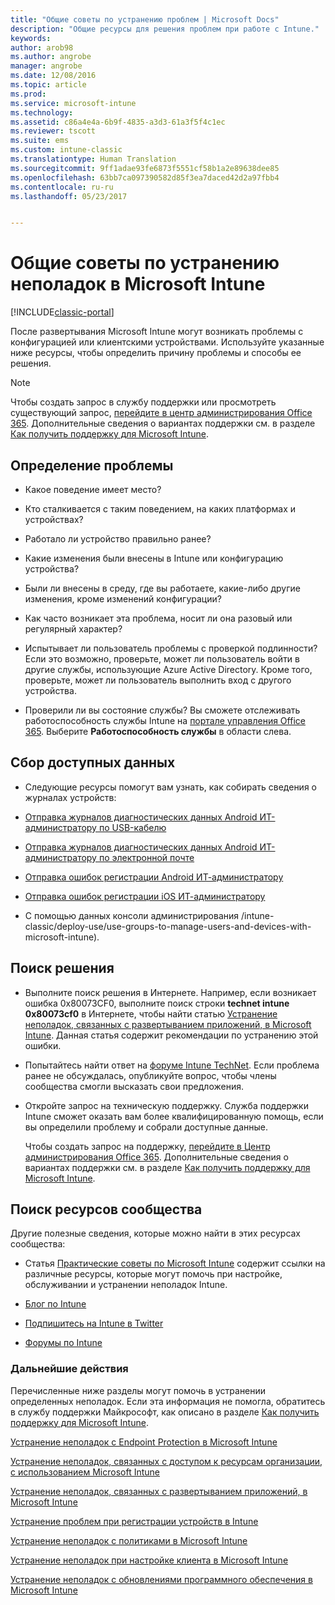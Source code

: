 ```yaml
---
title: "Общие советы по устранению проблем | Microsoft Docs"
description: "Общие ресурсы для решения проблем при работе с Intune."
keywords: 
author: arob98
ms.author: angrobe
manager: angrobe
ms.date: 12/08/2016
ms.topic: article
ms.prod: 
ms.service: microsoft-intune
ms.technology: 
ms.assetid: c86a4e4a-6b9f-4835-a3d3-61a3f5f4c1ec
ms.reviewer: tscott
ms.suite: ems
ms.custom: intune-classic
ms.translationtype: Human Translation
ms.sourcegitcommit: 9ff1adae93fe6873f5551cf58b1a2e89638dee85
ms.openlocfilehash: 63bb7ca097390582d85f3ea7daced42d2a97fbb4
ms.contentlocale: ru-ru
ms.lasthandoff: 05/23/2017


---
```


# <a name="general-troubleshooting-tips-for-microsoft-intune"></a>Общие советы по устранению неполадок в Microsoft Intune

[!INCLUDE[classic-portal](../includes/classic-portal.md)]

После развертывания Microsoft Intune могут возникать проблемы с конфигурацией или клиентскими устройствами. Используйте указанные ниже ресурсы, чтобы определить причину проблемы и способы ее решения.

> [!NOTE]
> Чтобы создать запрос в службу поддержки или просмотреть существующий запрос, [перейдите в центр администрирования Office 365](https://portal.office.com/admin/default.aspx). Дополнительные сведения о вариантах поддержки см. в разделе [Как получить поддержку для Microsoft Intune](how-to-get-support-for-microsoft-intune.md).

## <a name="define-the-problem"></a>Определение проблемы

-   Какое поведение имеет место?

-   Кто сталкивается с таким поведением, на каких платформах и устройствах?

-   Работало ли устройство правильно ранее?

-   Какие изменения были внесены в Intune или конфигурацию устройства?

-   Были ли внесены в среду, где вы работаете, какие-либо другие изменения, кроме изменений конфигурации?

-   Как часто возникает эта проблема, носит ли она разовый или регулярный характер?

-   Испытывает ли пользователь проблемы с проверкой подлинности? Если это возможно, проверьте, может ли пользователь войти в другие службы, использующие Azure Active Directory. Кроме того, проверьте, может ли пользователь выполнить вход с другого устройства.

-   Проверили ли вы состояние службы? Вы сможете отслеживать работоспособность службы Intune на [портале управления Office 365](https://portal.office.com/Admin/Default.aspx). Выберите **Работоспособность службы** в области слева.

## <a name="collect-available-data"></a>Сбор доступных данных

-   Следующие ресурсы помогут вам узнать, как собирать сведения о журналах устройств:
  - [Отправка журналов диагностических данных Android ИТ-администратору по USB-кабелю](/intune-user-help/send-diagnostic-data-logs-to-your-it-administrator-using-a-usb-cable-android)
  - [Отправка журналов диагностических данных Android ИТ-администратору по электронной почте](/intune-user-help/send-diagnostic-data-logs-to-your-it-administrator-using-email-android)
  - [Отправка ошибок регистрации Android ИТ-администратору](/intune-user-help/send-enrollment-errors-to-your-it-administrator-android)
  - [Отправка ошибок регистрации iOS ИТ-администратору](/intune-user-help/send-errors-to-your-it-admin-ios)

-   С помощью данных консоли администрирования /intune-classic/deploy-use/use-groups-to-manage-users-and-devices-with-microsoft-intune).

## <a name="research-the-solution"></a>Поиск решения

-   Выполните поиск решения в Интернете. Например, если возникает ошибка 0x80073CF0, выполните поиск строки **technet intune 0x80073cf0** в Интернете, чтобы найти статью [Устранение неполадок, связанных с развертыванием приложений, в Microsoft Intune](troubleshoot-app-deployment-problems-in-microsoft-intune.md). Данная статья содержит рекомендации по устранению этой ошибки.

-   Попытайтесь найти ответ на [форуме Intune TechNet](https://social.technet.microsoft.com/Forums/en-US/home?forum=microsoftintuneprod).  Если проблема ранее не обсуждалась, опубликуйте вопрос, чтобы члены сообщества смогли высказать свои предложения.

-   Откройте запрос на техническую поддержку. Служба поддержки Intune сможет оказать вам более квалифицированную помощь, если вы определили проблему и собрали доступные данные.

    Чтобы создать запрос на поддержку, [перейдите в Центр администрирования Office 365](https://portal.office.com/admin/default.aspx). Дополнительные сведения о вариантах поддержки см. в разделе [Как получить поддержку для Microsoft Intune](how-to-get-support-for-microsoft-intune.md).

## <a name="find-community-resources"></a>Поиск ресурсов сообщества
Другие полезные сведения, которые можно найти в этих ресурсах сообщества:

-   Статья [Практические советы по Microsoft Intune](http://social.technet.microsoft.com/wiki/contents/articles/23431.microsoft-intune-survival-guide.aspx) содержит ссылки на различные ресурсы, которые могут помочь при настройке, обслуживании и устранении неполадок Intune.

-   [Блог по Intune](http://blogs.technet.com/b/windowsintune/)

-   [Подпишитесь на Intune в Twitter](https://twitter.com/MSIntune)

-   [Форумы по Intune](https://social.technet.microsoft.com/Forums/home?category=microsoftintune&filter=alltypes&sort=lastpostdesc)

### <a name="next-steps"></a>Дальнейшие действия
Перечисленные ниже разделы могут помочь в устранении определенных неполадок. Если эта информация не помогла, обратитесь в службу поддержки Майкрософт, как описано в разделе [Как получить поддержку для Microsoft Intune](how-to-get-support-for-microsoft-intune.md).

[Устранение неполадок с Endpoint Protection в Microsoft Intune](troubleshoot-endpoint-protection-in-microsoft-intune.md)

[Устранение неполадок, связанных с доступом к ресурсам организации, с использованием Microsoft Intune](troubleshoot-company-resource-access-problems-with-microsoft-intune.md)

[Устранение неполадок, связанных с развертыванием приложений, в Microsoft Intune](troubleshoot-app-deployment-problems-in-microsoft-intune.md)

[Устранение проблем при регистрации устройств в Intune](troubleshoot-device-enrollment-in-intune.md)

[Устранение неполадок с политиками в Microsoft Intune](troubleshoot-policies-in-microsoft-intune.md)

[Устранение неполадок при настройке клиента в Microsoft Intune](troubleshoot-client-setup-in-microsoft-intune.md)

[Устранение неполадок с обновлениями программного обеспечения в Microsoft Intune](troubleshoot-software-updates-in-microsoft-intune.md)

